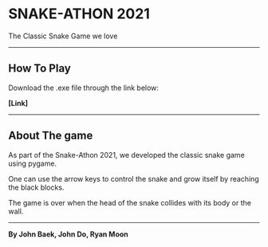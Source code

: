 # SNAKE-ATHON 2021 #

The Classic Snake Game we love

---

## How To Play ##
Download the .exe file through the link below:

**[Link]**

---

## About The game ##
As part of the Snake-Athon 2021, we developed the classic snake game using pygame. 

One can use the arrow keys to control the snake and grow itself by reaching the black blocks.

The game is over when the head of the snake collides with its body or the wall.

---

**By John Baek, John Do, Ryan Moon**
